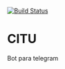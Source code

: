 <!---
 Copyright (c) 2017 akhail
 
 This software is released under the MIT License.
 https://opensource.org/licenses/MIT
-->

[![Build Status](https://travis-ci.com/Akhail/CITUnitec.svg?token=UTMFLaemCZyahvJoDb3o&branch=master)](https://travis-ci.com/Akhail/CITUnitec)

# CITU
Bot para telegram